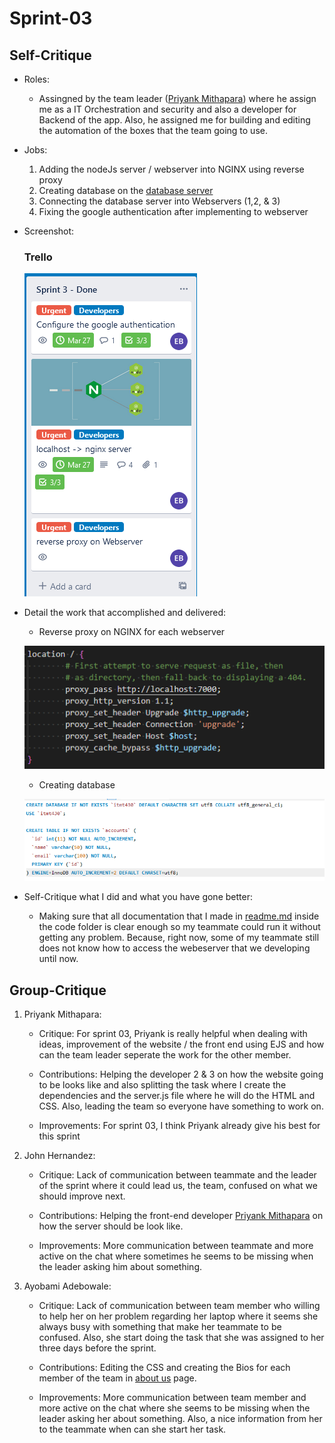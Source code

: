# Sprint-03
## Self-Critique
* Roles:
    * Assingned by the team leader ([Priyank Mithapara](https://github.com/pmithapara)) where he assign me as a IT Orchestration and security and also a developer for Backend of the app. Also, he assigned me for building and editing the automation of the boxes that the team going to use.
* Jobs:
    1. Adding the nodeJs server / webserver into NGINX using reverse proxy
    2. Creating database on the [database server](https://github.com/illinoistech-itm/2022-team09w/tree/main/build/project/db)
    3. Connecting the database server into Webservers (1,2, & 3)
    4. Fixing the google authentication after implementing to webserver

* Screenshot:
    ### Trello
    ![Trello Board](media/trello.png)

* Detail the work that accomplished and delivered:

    * Reverse proxy on NGINX for each webserver

    ![Reverse Proxy](media/reverse_proxy.png)
    * Creating database

    ![Database](media/database.png)

* Self-Critique what I did and what you have gone better:
    * Making sure that all documentation that I made in [readme.md](https://github.com/illinoistech-itm/2022-team09w/blob/main/code/readme.md) inside the code folder is clear enough so my teammate could run it without getting any problem. Because, right now, some of my teammate still does not know how to access the webeserver that we developing until now.

## Group-Critique

1. Priyank Mithapara:
    * Critique: For sprint 03, Priyank is really helpful when dealing with ideas, improvement of the website / the front end using EJS and how can the team leader seperate the work for the other member.

    * Contributions: Helping the developer 2 & 3 on how the website going to be looks like and also splitting the task where I create the dependencies and the server.js file where he will do the HTML and CSS. Also, leading the team so everyone have something to work on.

    * Improvements: For sprint 03, I think Priyank already give his best for this sprint
2. John Hernandez:
    * Critique: Lack of communication between teammate and the leader of the sprint where it could lead us, the team, confused on what we should improve next.

    * Contributions: Helping the front-end developer [Priyank Mithapara](https://github.com/pmithapara) on how the server should be look like.

    * Improvements: More communication between teammate and more active on the chat where sometimes he seems to be missing when the leader asking him about something.

3. Ayobami Adebowale:
    * Critique: Lack of communication between team member who willing to help her on her problem regarding her laptop where it seems she always busy with something that make her teammate to be confused. Also, she start doing the task that she was assigned to her three days before the sprint.

    * Contributions: Editing the CSS and creating the Bios for each member of the team in [about us](https://github.com/illinoistech-itm/2022-team09w/blob/main/code/views/about-us.ejs) page.

    * Improvements: More communication between team member and more active on the chat where she seems to be missing when the leader asking her about something. Also, a nice information from her to the teammate when can she start her task.
